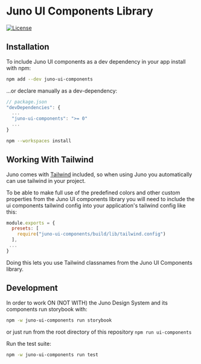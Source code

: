 # Juno UI Components Library

[![License](https://img.shields.io/badge/License-Apache%202.0-blue.svg)](LICENSE)

## Installation

To include Juno UI components as a dev dependency in your app install with npm:

```bash
npm add --dev juno-ui-components
```

…or declare manually as a dev-dependency:

```js
// package.json
"devDependencies": {
  ...
  "juno-ui-components": ">= 0"
  ...
}
```

```bash
npm --workspaces install
```

## Working With Tailwind

Juno comes with [Tailwind](https://tailwindcss.com/) included, so when using Juno you automatically can use tailwind in your project.

To be able to make full use of the predefined colors and other custom properties from the Juno UI components library you will need to include the ui components tailwind config into your application's tailwind config like this:

```js
module.exports = {
  presets: [
    require("juno-ui-components/build/lib/tailwind.config")
  ],
 ...
}
```

Doing this lets you use Tailwind classnames from the Juno UI Components library.

## Development

In order to work ON (NOT WITH) the Juno Design System and its components run storybook with:

```bash
npm -w juno-ui-components run storybook
```

or just run from the root directory of this repository `npm run ui-components`

Run the test suite:

```bash
npm -w juno-ui-components run test
```
